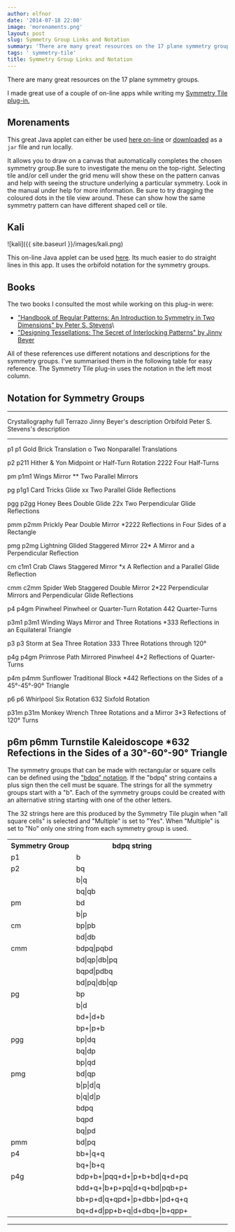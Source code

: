 ```yaml
---
author: elfnor
date: '2014-07-18 22:00'
image: 'morenaments.png'
layout: post
slug: Symmetry Group Links and Notation
summary: 'There are many great resources on the 17 plane symmetry groups. I made great use of a couple of on-line apps while writing my \[Symmetry Tile plug-in.\]({filename}/symmetry\_tile\_docs.md), Morenaments and Kalis. I also used a couple of great books\...'
tags: ' symmetry-tile'
title: Symmetry Group Links and Notation
---
```


There are many great resources on the 17 plane symmetry groups.

I made great use of a couple of on-line apps while writing my [Symmetry Tile plug-in.](%7Bfilename%7D/symmetry_tile_docs.md)

## Morenaments

This great Java applet can either be used [here on-line](http://www.morenaments.de/euc/applet) or [downloaded](http://www.morenaments.de/euc/) as a `jar` file and run locally.

It allows you to draw on a canvas that automatically completes the chosen symmetry group.Be sure to investigate the menu on the top-right. Selecting tile and/or cell under the grid menu will show these on the pattern canvas and help with seeing the structure underlying a particular symmetry. Look in the manual under help for more information. Be sure to try dragging the coloured dots in the tile view around. These can show how the same symmetry pattern can have different shaped cell or tile.

## Kali

![kali]({{ site.baseurl }}/images/kali.png)

This on-line Java applet can be used [here](http://www.scienceu.com/geometry/handson/kali/). Its much easier to do straight lines in this app. It uses the orbifold notation for the symmetry groups.

## Books

The two books I consulted the most while working on this plug-in were:

-   [\"Handbook of Regular Patterns: An Introduction to Symmetry in Two Dimensions\" by Peter S. Stevens](http://www.amazon.com/Handbook-Regular-Patterns-Introduction-Dimensions/dp/0262690888)\
-   [\"Designing Tessellations: The Secret of Interlocking Patterns\" by Jinny Beyer](http://www.amazon.com/Designing-Tessellations-Secrets-Interlocking-Patterns/dp/0809228661/)

All of these references use different notations and descriptions for the symmetry groups. I\'ve summarised them in the following table for easy reference. The Symmetry Tile plug-in uses the notation in the left most column.

## Notation for Symmetry Groups

  ---------------------------------------------------------------------------------------------------------------------------------------------------
  Crystallography   full   Terrazo         Jinny Beyer\'s description          Orbifold   Peter S. Stevens\'s description
  ----------------- ------ --------------- ----------------------------------- ---------- -----------------------------------------------------------
  p1                p1     Gold Brick      Translation                         o          Two Nonparallel Translations

  p2                p211   Hither & Yon    Midpoint or Half-Turn Rotation      2222       Four Half-Turns

  pm                p1m1   Wings           Mirror                              \*\*       Two Parallel Mirrors

  pg                p1g1   Card Tricks     Glide                               xx         Two Parallel Glide Reflections

  pgg               p2gg   Honey Bees      Double Glide                        22x        Two Perpendicular Glide Reflections

  pmm               p2mm   Prickly Pear    Double Mirror                       \*2222     Reflections in Four Sides of a Rectangle

  pmg               p2mg   Lightning       Glided Staggered Mirror             22\*       A Mirror and a Perpendicular Reflection

  cm                c1m1   Crab Claws      Staggered Mirror                    \*x        A Reflection and a Parallel Glide Reflection

  cmm               c2mm   Spider Web      Staggered Double Mirror             2\*22      Perpendicular Mirrors and Perpendicular Glide Reflections

  p4                p4gm   Pinwheel        Pinwheel or Quarter-Turn Rotation   442        Quarter-Turns

  p3m1              p3m1   Winding Ways    Mirror and Three Rotations          \*333      Reflections in an Equilateral Triangle

  p3                p3     Storm at Sea    Three Rotation                      333        Three Rotations through 120°

  p4g               p4gm   Primrose Path   Mirrored Pinwheel                   4\*2       Reflections of Quarter-Turns

  p4m               p4mm   Sunflower       Traditional Block                   \*442      Reflections on the Sides of a 45°-45°-90° Triangle

  p6                p6     Whirlpool       Six Rotation                        632        Sixfold Rotation

  p31m              p31m   Monkey Wrench   Three Rotations and a Mirror        3\*3       Refections of 120° Turns

  p6m               p6mm   Turnstile       Kaleidoscope                        \*632      Refections in the Sides of a 30°-60°-90° Triangle
  ---------------------------------------------------------------------------------------------------------------------------------------------------

The symmetry groups that can be made with rectangular or square cells can be defined using the [\"bdpq\" notation](%7Bfilename%7Dsymmetry_tile_docs.md#bdpq). If the \"bdpq\" string contains a plus sign then the cell must be square. The strings for all the symmetry groups start with a \"b\". Each of the symmetry groups could be created with an alternative string starting with one of the other letters.

The 32 strings here are this produced by the Symmetry Tile plugin when \"all square cells\" is selected and \"Multiple\" is set to \"Yes\". When \"Multiple\" is set to \"No\" only one string from each symmetry group is used.

<table>
  <tr>
    <th>Symmetry Group</th>
    <th>bdpq string</th>
  </tr>
  <tr>
    <td>p1</td>
    <td>b</td>
  </tr>
  <tr>
    <td>p2</td>
    <td>bq</td>
  </tr>
  <tr>
    <td></td>
    <td>b|q</td>
  </tr>
  <tr>
    <td></td>
    <td>bq|qb</td>
  </tr>
  <tr>
    <td>pm</td>
    <td>bd</td>
  </tr>
  <tr>
    <td></td>
    <td>b|p</td>
  </tr>
  <tr>
    <td>cm</td>
    <td>bp|pb</td>
  </tr>
  <tr>
    <td></td>
    <td>bd|db</td>
  </tr>
  <tr>
    <td>cmm</td>
    <td>bdpq|pqbd</td>
  </tr>
  <tr>
    <td></td>
    <td>bd|qp|db|pq</td>
  </tr>
  <tr>
    <td></td>
    <td>bqpd|pdbq</td>
  </tr>
  <tr>
    <td></td>
    <td>bd|pq|db|qp</td>
  </tr>
  <tr>
    <td>pg</td>
    <td>bp</td>
  </tr>
  <tr>
    <td></td>
    <td>b|d</td>
  </tr>
  <tr>
    <td></td>
    <td>bd+|d+b</td>
  </tr>
  <tr>
    <td></td>
    <td>bp+|p+b</td>
  </tr>
  <tr>
    <td>pgg</td>
    <td>bp|dq</td>
  </tr>
  <tr>
    <td></td>
    <td>bq|dp</td>
  </tr>
  <tr>
    <td></td>
    <td>bp|qd</td>
  </tr>
  <tr>
    <td>pmg</td>
    <td>bd|qp</td>
  </tr>
  <tr>
    <td></td>
    <td>b|p|d|q</td>
  </tr>
  <tr>
    <td></td>
    <td>b|q|d|p</td>
  </tr>
  <tr>
    <td></td>
    <td>bdpq</td>
  </tr>
  <tr>
    <td></td>
    <td>bqpd</td>
  </tr>
  <tr>
    <td></td>
    <td>bq|pd</td>
  </tr>
  <tr>
    <td>pmm</td>
    <td>bd|pq</td>
  </tr>
  <tr>
    <td>p4</td>
    <td>bb+|q+q</td>
  </tr>
  <tr>
    <td></td>
    <td>bq+|b+q</td>
  </tr>
  <tr>
    <td>p4g</td>
    <td>bdp+b+|pqq+d+|p+b+bd|q+d+pq</td>
  </tr>
  <tr>
    <td></td>
    <td>bdd+q+|b+p+pq|d+q+bd|pqb+p+</td>
  </tr>
  <tr>
    <td></td>
    <td>bb+p+d|q+qpd+|p+dbb+|pd+q+q</td>
  </tr>
  <tr>
    <td></td>
    <td>bq+d+d|pp+b+q|d+dbq+|b+qpp+</td>
  </tr>
</table>

------------------------------------------------------------------------
